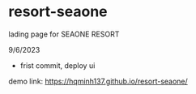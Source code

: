 # resort-seaone
lading page for SEAONE RESORT

9/6/2023
- frist commit, deploy ui

demo link:
https://hqminh137.github.io/resort-seaone/

